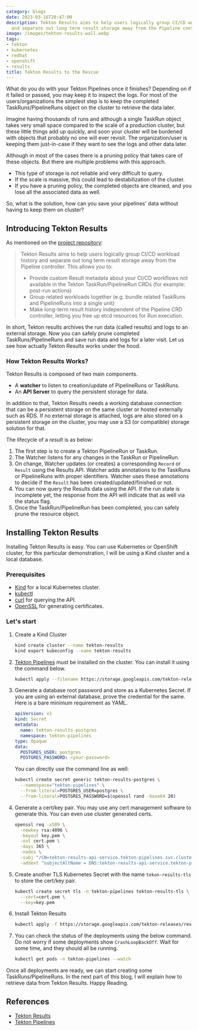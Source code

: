 ```yaml
---
category: blogs
date: 2023-03-16T20:47:00
description: Tekton Results aims to help users logically group CI/CD workload history
  and separate out long term result storage away from the Pipeline controller.
image: /images/tekton-results-wall.webp
tags:
- tekton
- kubernetes
- redhat
- openshift
- results
title: Tekton Results to the Rescue
---
```


What do you do with your Tekton Pipelines once it finishes? Depending on if it
failed or passed, you may keep it to inspect the logs. For most of the users/organizations
the simplest step is to keep the completed TaskRuns/PipelineRuns object on the
cluster to retrieve the data later.

Imagine having thousands of runs and although a single TaskRun object takes very
small space compared to the scale of a production cluster, but these little
things add up quickly, and soon your cluster will be burdened with objects that
probably no one will ever revisit. The organization/user is keeping them
just-in-case if they want to see the logs and other data later.

Although in most of the cases there is a pruning policy that takes care of these
objects. But there are multiple problems with this approach.

- This type of storage is not reliable and very difficult to query.
- If the scale is massive, this could lead to destabilization of the cluster.
- If you have a pruning policy, the completed objects are cleaned, and you lose all the associated data as well.

So, what is the solution, how can you save your pipelines' data without having to keep them on cluster?

## Introducing Tekton Results

As mentioned on the [project repository](https://github.com/tektoncd/results):

> Tekton Results aims to help users logically group CI/CD workload history and
> separate out long term result storage away from the Pipeline controller. This
> allows you to:
>
> - Provide custom Result metadata about your CI/CD workflows not available in
>   the Tekton TaskRun/PipelineRun CRDs (for example: post-run actions)
> - Group related workloads together (e.g. bundle related TaskRuns and PipelineRuns into a single unit)
> - Make long-term result history independent of the Pipeline CRD controller,
>   letting you free up etcd resources for Run execution.

In short, Tekton results archives the run data (called results) and logs to an
external storage. Now you can safely prune completed TaskRuns/PipelineRuns and
save run data and logs for a later visit. Let us see how actually Tekton Results
works under the hood.

### How Tekton Results Works?

Tekton Results is composed of two main components.

- A **watcher** to listen to creation/update of PipelineRuns or TaskRuns.
- An **API Server** to query the persistent storage for data.

In addition to that, Tekton Results needs a working database connection that can
be a persistent storage on the same cluster or hosted externally such as RDS.
If no external storage is attached, logs are also stored on a persistent storage
on the cluster, you may use a S3 (or compatible) storage solution for that.

The lifecycle of a _result_ is as below:

1. The first step is to create a Tekton PipelineRun or TaskRun.
2. The Watcher listens for any changes in the TaskRun or PipelineRun.
3. On change, Watcher updates (or creates) a corresponding `Record` or `Result` using the Results API.
   Watcher adds annotations to the TaskRuns or PipelineRuns with proper identifiers. Watcher uses
   these annotations to decide if the `Result` has been created/updated/finished or not.
4. You can now query the Results data using the API. If the run state is incomplete yet, the response
   from the API will indicate that as well via the status flag.
5. Once the TaskRun/PipelineRun has been completed, you can safely prune the resource object.

## Installing Tekton Results

Installing Tekton Results is easy. You can use Kubernetes or OpenShift cluster, for this particular
demonstration, I will be using a Kind cluster and a local database.

### Prerequisites

- [Kind](https://kind.sigs.k8s.io/docs/user/quick-start/#installation) for a local Kubernetes cluster.
- [kubectl](https://kubernetes.io/docs/tasks/tools/#kubectl)
- [curl](https://curl.se/download.html) for querying the API.
- [OpenSSL](https://www.openssl.org/source/) for generating certificates.

### Let's start

1. Create a Kind Cluster

   ```bash
   kind create cluster --name tekton-results
   kind export kubeconfig --name tekton-results
   ```

2. [Tekton Pipelines](https://github.com/tektoncd/results) must be installed on
   the cluster. You can install it using the command below.

   ```bash
   kubectl apply --filename https://storage.googleapis.com/tekton-releases/pipeline/latest/release.yaml
   ```

3. Generate a database root password and store as a Kubernetes Secret. If you are using an external
   database, prove the credential for the same. Here is a bare minimum requirement as YAML.

   ```yaml
   apiVersion: v1
   kind: Secret
   metadata:
     name: tekton-results-postgres
     namespace: tekton-pipelines
   type: Opaque
   data:
     POSTGRES_USER: postgres
     POSTGRES_PASSWORD: <your-password>
   ```

   You can directly use the command line as well:

   ```bash
   kubectl create secret generic tekton-results-postgres \
     --namespace="tekton-pipelines" \
     --from-literal=POSTGRES_USER=postgres \
     --from-literal=POSTGRES_PASSWORD=$(openssl rand -base64 20)
   ```

4. Generate a cert/key pair. You may use any cert management software to generate this. You can even
   use cluster generated certs.

   ```bash
   openssl req -x509 \
     -newkey rsa:4096 \
     -keyout key.pem \
     -out cert.pem \
     -days 365 \
     -nodes \
     -subj "/CN=tekton-results-api-service.tekton-pipelines.svc.cluster.local" \
     -addext "subjectAltName = DNS:tekton-results-api-service.tekton-pipelines.svc.cluster.local"
   ```

5. Create another TLS Kubernetes Secret with the name `tekon-results-tls` to store the cert/key pair.

   ```bash
   kubectl create secret tls -n tekton-pipelines tekton-results-tls \
     --cert=cert.pem \
     --key=key.pem
   ```

6. Install Tekton Results

   ```bash
   kubectl apply -f https://storage.googleapis.com/tekton-releases/results/latest/release.yaml
   ```

7. You can check the status of the deployments using the below command. Do not worry
   if some deployments show `CrashLoopBackOff`. Wait for some time, and
   they should all be running.

   ```bash
   kubectl get pods -n tekton-pipelines --watch
   ```

Once all deployments are ready, we can start creating some TaskRuns/PipelineRuns. In the next part
of this blog, I will explain how to retrieve data from Tekton Results. Happy Reading.

## References

- [Tekton Results](https://github.com/tektoncd/results)
- [Tekton Pipelines](https://github.com/tektoncd/pipeline)
